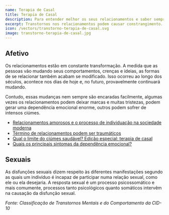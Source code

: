 ```yaml
---
name: Terapia de Casal
title: Terapia de Casal
description: Para entender melhor os seus relacionamentos e saber sempre como melhorar sua vida matrimonial e sexual.
excerpt: Transtornos nos relacionamentos podem causar constrangimento. Mas, você não precisa se envergonhar, a psicologia está aqui para lhe fornecer meios para resolver seus conflitos.
icon: /vectors/transtorno-terapia-de-casal.svg
image: transtorno-terapia-de-casal.jpg
---
```


## Afetivo

Os relacionamentos estão em constante transformação. A medida que as pessoas vão mudando seus comportamentos, crenças e ideias, as formas de se relacionar também acabam se modificado. Isso ocorreu ao longo dos séculos, acontece nos dias de hoje e, no futuro, provavelmente continuará mudando.

Contudo, essas mudanças nem sempre são encaradas facilmente, algumas vezes os relacionamentos podem deixar marcas e muitas tristezas, podem gerar uma dependência emocional enorme, outros podem sofrer de intensos ciúmes.

- [Relacionamentos amorosos e o processo de individuação na sociedade moderna](/sobre-os-relacionamentos-amorosos-e-o-processo-de-individuacao-na-sociedade-moderna/)
- [Término de relacionamentos podem ser traumáticos](/termino-de-relacionamentos-podem-ser-traumaticos/)
- [Qual o limite do ciúmes saudável? Edição especial: terapia de casal](/qual-o-limite-do-ciumes-saudavel/)
- [Quais os principais sintomas da dependência emocional?](/quais-os-principais-sintomas-da-dependencia-emocional/)

## Sexuais

As disfunções sexuais dizem respeito às diferentes manifestações segundo as quais um indivíduo é incapaz de participar numa relação sexual, como ele ou ela desejaria. A resposta sexual é um processo psicossomático e mais comumente, processos tanto psicológicos quanto somáticos intervêm na causação da disfunção sexual.

_Fonte: Classificação de Transtornos Mentais e do Comportamento da CID-10_
